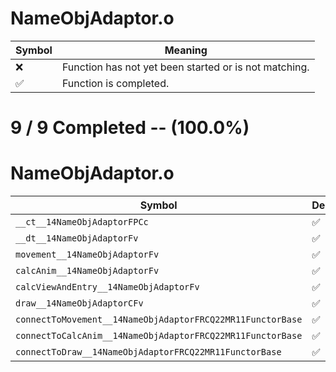 # NameObjAdaptor.o
| Symbol | Meaning 
| ------------- | ------------- 
| :x: | Function has not yet been started or is not matching. 
| :white_check_mark: | Function is completed. 


# 9 / 9 Completed -- (100.0%)
# NameObjAdaptor.o
| Symbol | Decompiled? |
| ------------- | ------------- |
| `__ct__14NameObjAdaptorFPCc` | :white_check_mark: |
| `__dt__14NameObjAdaptorFv` | :white_check_mark: |
| `movement__14NameObjAdaptorFv` | :white_check_mark: |
| `calcAnim__14NameObjAdaptorFv` | :white_check_mark: |
| `calcViewAndEntry__14NameObjAdaptorFv` | :white_check_mark: |
| `draw__14NameObjAdaptorCFv` | :white_check_mark: |
| `connectToMovement__14NameObjAdaptorFRCQ22MR11FunctorBase` | :white_check_mark: |
| `connectToCalcAnim__14NameObjAdaptorFRCQ22MR11FunctorBase` | :white_check_mark: |
| `connectToDraw__14NameObjAdaptorFRCQ22MR11FunctorBase` | :white_check_mark: |
